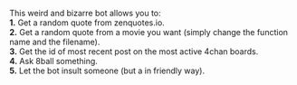 This weird and bizarre bot allows you to:  
**1.** Get a random quote from zenquotes.io.  
**2.** Get a random quote from a movie you want (simply change the function name and the filename).  
**3.** Get the id of most recent post on the most active 4chan boards.  
**4.** Ask 8ball something.   
**5.** Let the bot insult someone (but a in friendly way).    
